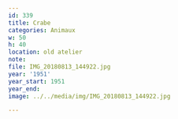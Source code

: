 ```yaml
---
id: 339
title: Crabe
categories: Animaux
w: 50
h: 40
location: old atelier
note:
file: IMG_20180813_144922.jpg
year: '1951'
year_start: 1951
year_end:
image: ../../media/img/IMG_20180813_144922.jpg

---
```


